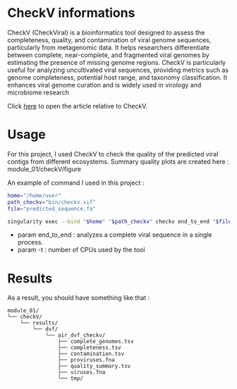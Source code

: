 # CheckV informations

CheckV (CheckViral) is a bioinformatics tool designed to assess the completeness, quality, and contamination of viral genome sequences, 
particularly from metagenomic data. It helps researchers differentiate between complete, near-complete, and fragmented viral genomes by 
estimating the presence of missing genome regions. CheckV is particularly useful for analyzing uncultivated viral sequences, providing metrics 
such as genome completeness, potential host range, and taxonomy classification. It enhances viral genome curation and is widely used in virology and microbiome research

Click [here](https://www.nature.com/articles/s41587-020-00774-7) to open the article relative to CheckV.

# Usage 

For this project, I used CheckV to check the quality of the predicted viral contigs from different ecosystems.
Summary quality plots are created here : module_01/checkV/figure

An example of command I used in this project :
```bash
home="/home/user"
path_checkv="bin/checkv.sif"
file="predicted_sequence.fa"

singularity exec --bind "$home" "$path_checkv" checkv end_to_end "$file "$out" -t$(($(nproc) / 2 ))
```
- param end_to_end : analyzes a complete viral sequence in a single process.
- param -t : number of CPUs used by the tool

# Results 

As a result, you should have something like that :
```
module_01/
└── checkV/
    └── results/
        └── dvf/
            └── air_dvf_checkv/
                ├── complete_genomes.tsv
                ├── completeness.tsv
                ├── contamination.tsv
                ├── proviruses.fna
                ├── quality_summary.tsv
                ├── viruses.fna
                └── tmp/
```
